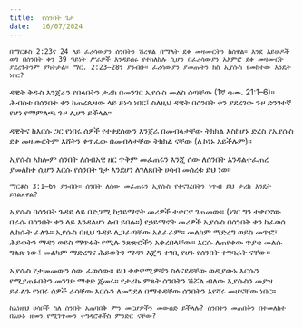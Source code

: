 ```yaml
---
title:  የሰንበት ጌታ
date:   16/07/2024
---
```


`በማርቆስ 2:23ና 24 ላይ ፈሪሳውያን ሰንበትን ሽረዋል በማለት ደቀ መዛሙርትን ከሰዋል። እንደ አይሁዶች ወግ በሰንበት ቀን 39 ዓይነት ሥራዎች እንዳይሰሩ የተከለከሉ ሲሆን በፈሪሳውያን አእምሮ ደቀ መዛሙርት ያደረጉትንም ያካትታል። ማር. 2:23–28ን ያንብቡ። ፈሪሳውያን ያመጡትን ክስ ኢየሱስ የመከተው እንዴት ነበር?`

ዳዊት ቅዱስ እንጀራን የበላበትን ታሪክ በመንገር ኢየሱስ መልስ ሰጣቸው (1ኛ ሳሙ. 21:1–6)። ሕብስቱ በሰንበት ቀን ከጠረጴዛው ላይ ይነሳ ነበር፤ ስለዚህ ዳዊት በሰንበት ቀን ያደረገው ጉዞ ድንገተኛ የሆነ የማምለጫ ጉዞ ሊሆን ይችላል።

ዳዊትና ከእርሱ ጋር የነበሩ ሰዎች የተቀደሰውን እንጀራ በመብላታቸው ትክክል እስከሆኑ ድረስ የኢየሱስ ደቀ መዛሙርትም እሸትን ቀጥፈው በመብላታቸው ትክክል ናቸው (ሊኮነኑ አይችሉም)።

ኢየሱስ አክሎም ሰንበት ለሰብአዊ ዘር ጥቅም መፈጠሩን እንጂ ሰው ለሰንበት እንዳልተፈጠረ ያመለከተ ሲሆን እርሱ የሰንበት ጌታ እንደሆነ ለገለጸበት ሀሳብ መሰረቱ ይህ ነወ።

`ማርቆስ 3:1–6ን ያንብቡ። ሰንበት ለሰው መፈጠሩን ኢየሱስ የተናገረበትን ነጥብ ይህ ታሪክ እንዴት ይገልጸዋል?`

ኢየሱስ በሰንበት ጉዳይ ላይ በድጋሚ ከኃይማኖት መሪዎች ተቃርኖ ገጠመው። (ነገር ግን ተቃርኖው በራሱ በሰንበት ቀን ላይ እንዳልሆነ ልብ ይበሉ።) የኃይማኖት መሪዎች ኢየሱስ በሰንበት ቀን ከፈወሰ ሊከሱት ፈለጉ። ኢየሱስ በዚህ ጉዳይ ሊጋፈጣቸው አልፈራም። መልካም ማድረግ ወይስ መጥፎ፣ ሕይወትን ማዳን ወይስ ማጥፋት የሚሉ ንጽጽሮችን አቀረበላቸው። እርሱ ለጠየቀው ጥያቄ መልሱ ግልጽ ነው፤ መልካም ማድረግና ሕይወትን ማዳን እጅግ ተገቢ የሆኑ የሰንበት ተግባራት ናቸው።

ኢየሱስ የታመመውን ሰው ፈወሰው። ይህ ተቃዋሚዎቹን ስላናደዳቸው ወዲያውኑ እርሱን የሚያጠፉበትን መንገድ ማቀድ ጀመሩ። የታሪኩ ምጸት ሰንበትን ሽሯል ብለው ኢየሱስን መያዝ ይፈልጉ የነበሩ ሰዎች ራሳቸው እርሱን ለመግደል በማቀዳቸው ሰንበትን እየሻሩ መሆናቸው ነበር።

`ከእነዚህ ሀሳቦች ስለ ሰንበት አጠባበቅ ምን መርሆዎችን መውሰድ ይችላሉ? ሰንበትን መጠበቅን በተመለከተ በአሁኑ ዘመን የሚገጥሙን ተግዳሮቶችስ ምንድር ናቸው?`